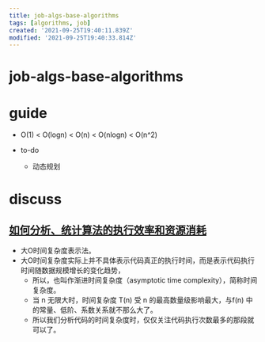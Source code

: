 ```yaml
---
title: job-algs-base-algorithms
tags: [algorithms, job]
created: '2021-09-25T19:40:11.839Z'
modified: '2021-09-25T19:40:33.814Z'
---
```


# job-algs-base-algorithms

# guide

- O(1) < O(logn) < O(n) < O(nlogn) < O(n^2)

- to-do
  - 动态规划
# discuss

## [如何分析、统计算法的执行效率和资源消耗](https://github.com/sisterAn/JavaScript-Algorithms/issues/1)

- 大O时间复杂度表示法。
- 大O时间复杂度实际上并不具体表示代码真正的执行时间，而是表示代码执行时间随数据规模增长的变化趋势，
  - 所以，也叫作渐进时间复杂度（asymptotic time complexity），简称时间复杂度。
  - 当 n 无限大时，时间复杂度 T(n) 受 n 的最高数量级影响最大，与f(n) 中的常量、低阶、系数关系就不那么大了。
  - 所以我们分析代码的时间复杂度时，仅仅关注代码执行次数最多的那段就可以了。

